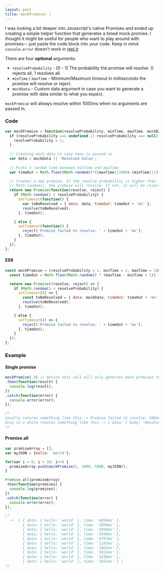 ```yaml
---
layout: post
title: mockPromise( )
---
```

I was looking a bit deeper into Javascript's native Promises and ended up creating a simple helper function that generates a timed mock promise. I thought it might be useful for people who want to play around with promises-- just paste the code block into your code. Keep in mind `console.error` doesn't work in [repl.it](https://repl.it)

There are four **optional** arguments:

* `resolveProbability` - [0 - 1] The probability the promise will resolve. 0 rejects all, 1 resolves all.
* `minTime` / `maxTime` - Minimum/Maximum timeout in milliseconds the promise will resolve or reject.
* `mockData` - Custom data argument in case you want to generate a promise with data similar to what you expect.

`mockPromise` will always resolve within 1000ms when no arguments are passed in.

### Code
```javascript
var mockPromise = function(resolveProbability, minTime, maxTime, mockData) {
  if (resolveProbability === undefined || resolveProbability === null) {
    resolveProbability = 1;
  }
  
  // Creating mock data in case none is passed in
  var data = mockData || 'Resolved Value';
  
  // Picks a random time between minTime and maxTime
  var timeOut = Math.floor(Math.random()*((maxTime||1000)-(minTime||1)+1))+(minTime||1);

  // Creates a new promise. If the resolve probability is higher than
  // Math.random(), the promise will resolve. If not, it will be rejected.
  return new Promise(function(resolve, reject) {
    if (Math.random() < resolveProbability) {
      setTimeout(function() {
        var toBeResolved = { data: data, timeOut: timeOut + 'ms' };
        resolve(toBeResolved);
      }, timeOut);

    } else {
      setTimeout(function() {
        reject('Promise failed to resolve. ' + timeOut + 'ms');
      }, timeOut);
    }
  });
};
```

#### ES6
```javascript
const mockPromise = (resolveProbability = 1, minTime = 1, maxTime = 1000, mockData = 'Resolved Value') => {
  const timeOut = Math.floor(Math.random() * (maxTime - minTime + 1)) + minTime;

  return new Promise((resolve, reject) => {
    if (Math.random() < resolveProbability) {
      setTimeout(() => {
        const toBeResolved = { data: mockData, timeOut: timeOut + 'ms' };
        resolve(toBeResolved);
      }, timeOut);

    } else {
      setTimeout(() => {
        reject('Promise failed to resolve. ' + timeOut + 'ms');
      }, timeOut);
    }
  });
};
```

### Example

#### Single promise
```javascript
mockPromise(.3) // Notice this call will only generate mock promises that resolve 30% of the time
.then(function(result) {
  console.log(result);
})
.catch(function(error) {
  console.error(error);
});

/*
Usually returns something like this -> Promise failed to resolve. 586ms
Once in a while returns something like this -> { data: { body: 'Resolved Value' }, time: '644ms' }
*/
```

#### Promise.all
```javascript
var promiseArray = [];
var myJSON = {hello: 'world'};

for(var i = 0; i < 10; i++) {
  promiseArray.push(mockPromise(1, 1000, 5000, myJSON));
}

Promise.all(promiseArray)
.then(function(promises) {
  console.log(promises);
})
.catch(function(error) {
  console.error(error);
});

/* 
  ->  [ { data: { hello: 'world' }, time: '4054ms' },
        { data: { hello: 'world' }, time: '2894ms' },
        { data: { hello: 'world' }, time: '2859ms' },
        { data: { hello: 'world' }, time: '2594ms' },
        { data: { hello: 'world' }, time: '4797ms' },
        { data: { hello: 'world' }, time: '1181ms' },
        { data: { hello: 'world' }, time: '1061ms' },
        { data: { hello: 'world' }, time: '3013ms' },
        { data: { hello: 'world' }, time: '3158ms' },
        { data: { hello: 'world' }, time: '1651ms' } ]
*/
```
